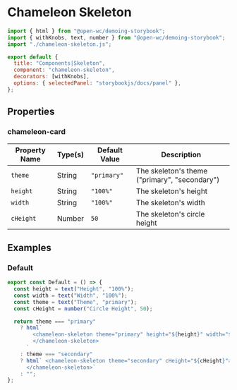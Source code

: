 # Chameleon Skeleton

```js script
import { html } from "@open-wc/demoing-storybook";
import { withKnobs, text, number } from "@open-wc/demoing-storybook";
import "./chameleon-skeleton.js";

export default {
  title: "Components|Skeleton",
  component: "chameleon-skeleton",
  decorators: [withKnobs],
  options: { selectedPanel: "storybookjs/docs/panel" },
};
```

## Properties

### chameleon-card

| Property Name | Type(s) | Default Value | Description                                   |
| ------------- | ------- | ------------- | --------------------------------------------- |
| `theme`       | String  | `"primary"`   | The skeleton's theme ("primary", "secondary") |
| `height`      | String  | `"100%"`      | The skeleton's height                         |
| `width`       | String  | `"100%"`      | The skeleton's width                          |
| `cHeight`     | Number  | `50`          | The skeleton's circle height                  |

## Examples

### Default

```js preview-story
export const Default = () => {
  const height = text("Height", "100%");
  const width = text("Width", "100%");
  const theme = text("Theme", "primary");
  const cHeight = number("Circle Height", 50);

  return theme === "primary"
    ? html`
        <chameleon-skeleton theme="primary" height="${height}" width="${width}">
        </chameleon-skeleton>
      `
    : theme === "secondary"
    ? html` <chameleon-skeleton theme="secondary" cHeight="${cHeight}">
      </chameleon-skeleton>`
    : "";
};
```
